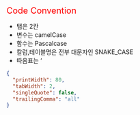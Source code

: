 <span style="font-size:20px; color:red;">Code Convention</span>
- 탭은 2칸
- 변수는 camelCase
- 함수는 Pascalcase
- 칼럼,테이블명은 전부 대문자인 SNAKE_CASE
- 따옴표는 ‘

```json
{
  "printWidth": 80,
  "tabWidth": 2,
  "singleQuote": false,
  "trailingComma": "all"
}
```
